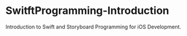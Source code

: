 # SwitftProgramming-Introduction
Introduction to Swift and Storyboard Programming for iOS Development.
